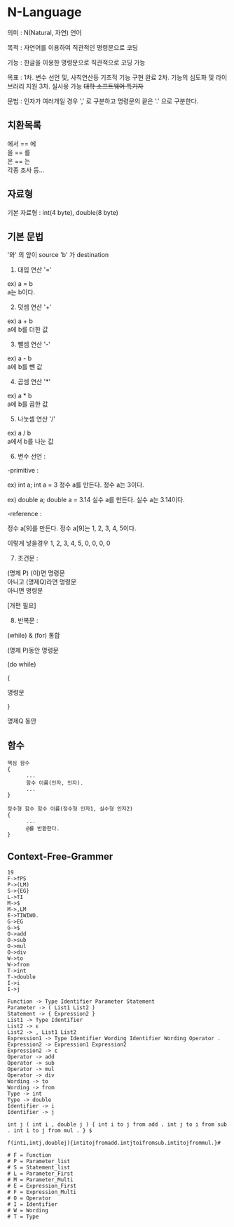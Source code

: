 # N-Language

의미 : N(Natural, 자연) 언어

목적 : 자연어를 이용하여 직관적인 명령문으로 코딩

기능 : 한글을 이용한 명령문으로 직관적으로 코딩 가능

목표 : 1차. 변수 선언 및, 사칙연산등 기초적 기능 구현 완료
      2차. 기능의 심도화 및 라이브러리 지원
      3차. 실사용 가능 ~~대학 소프트웨어 특기자~~

문법 : 인자가 여러개일 경우 ',' 로 구분하고 명령문의 끝은 '.' 으로 구분한다.

## 치환목록

에서 == 에  
을 == 를  
은 == 는   
각종 조사 등...

## 자료형

기본 자료형 : int(4 byte), double(8 byte)

## 기본 문법

'와' 의 앞이 source 'b' 가 destination

1. 대입 연산 '='

ex) a = b  
a는 b이다.

2. 덧셈 연산 '+'

ex) a + b  
a에 b를 더한 값

3. 뺄셈 연산 '-'

ex) a - b  
a에 b를 뺀 값

4. 곱셈 연산 '*'

ex) a * b  
a에 b를 곱한 값

5. 나눗셈 연산 '/'

ex) a / b  
a에서 b를 나눈 값

6. 변수 선언 :

-primitive :

ex) int a; int a = 3
정수 a를 만든다.
정수 a는 3이다.

ex) double a; double a = 3.14
실수 a를 만든다.
실수 a는 3.14이다.

-reference :

정수 a[9]를 만든다.
정수 a[9]는 1, 2, 3, 4, 5이다.

이렇게 넣을경우 1, 2, 3, 4, 5, 0, 0, 0, 0

7. 조건문 :

(명제 P) (이)면 명령문  
아니고 (명제Q)라면 명령문  
아니면 명령문

[개편 필요]

8. 반복문 :

(while) & (for) 통합

(명제 P)동안 명령문

(do while)

{

명령문

}

명제Q 동안

## 함수

```
핵심 함수
{
      ...
      함수 이름(인자, 인자).
      ...
}
```

```
정수형 함수 함수 이름(정수형 인자1, 실수형 인자2)
{
      ...
      @를 반환한다.
}
```

## Context-Free-Grammer

```
19
F->fPS
P->(LM)
S->{EG}
L->TI
M->$
M->,LM
E->TIWIWO.
G->EG
G->$
O->add
O->sub
O->mul
O->div
W->to
W->from
T->int
T->double
I->i
I->j

Function -> Type Identifier Parameter Statement
Parameter -> ( List1 List2 )
Statement -> { Expression2 }
List1 -> Type Identifier
List2 -> ε
List2 -> , List1 List2
Expression1 -> Type Identifier Wording Identifier Wording Operator .
Expression2 -> Expression1 Expression2
Expression2 -> ε
Operator -> add
Operator -> sub
Operator -> mul
Operator -> div
Wording -> to
Wording -> from
Type -> int
Type -> double
Identifier -> i
Identifier -> j

int j ( int i , double j ) { int i to j from add . int j to i from sub . int i to j from mul . } $

f(inti,intj,doublej){intitojfromadd.intjtoifromsub.intitojfrommul.}#

# F = Function
# P = Parameter_list
# S = Statement_list
# L = Parameter_First
# M = Parameter_Multi
# E = Expression_First
# F = Expression_Multi
# O = Operator
# I = Identifier
# W = Wording
# T = Type
```
